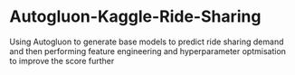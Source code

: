# Autogluon-Kaggle-Ride-Sharing
Using Autogluon to generate base models to predict ride sharing demand and then performing feature engineering and hyperparameter optmisation to improve the score further
